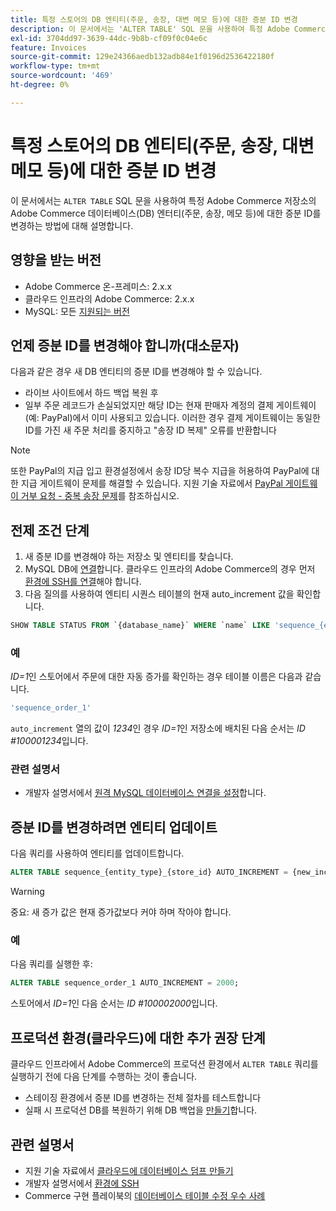```yaml
---
title: 특정 스토어의 DB 엔티티(주문, 송장, 대변 메모 등)에 대한 증분 ID 변경
description: 이 문서에서는 'ALTER TABLE' SQL 문을 사용하여 특정 Adobe Commerce 저장소의 Adobe Commerce 데이터베이스(DB) 엔티티(주문, 송장, 대변 메모 등)에 대한 증분 ID를 변경하는 방법에 대해 설명합니다.
exl-id: 3704dd97-3639-44dc-9b8b-cf09f0c04e6c
feature: Invoices
source-git-commit: 129e24366aedb132adb84e1f0196d2536422180f
workflow-type: tm+mt
source-wordcount: '469'
ht-degree: 0%

---
```


# 특정 스토어의 DB 엔티티(주문, 송장, 대변 메모 등)에 대한 증분 ID 변경

이 문서에서는 `ALTER TABLE` SQL 문을 사용하여 특정 Adobe Commerce 저장소의 Adobe Commerce 데이터베이스(DB) 엔터티(주문, 송장, 메모 등)에 대한 증분 ID를 변경하는 방법에 대해 설명합니다.

## 영향을 받는 버전

* Adobe Commerce 온-프레미스: 2.x.x
* 클라우드 인프라의 Adobe Commerce: 2.x.x
* MySQL: 모든 [지원되는 버전](https://experienceleague.adobe.com/en/docs/commerce-operations/installation-guide/system-requirements)

## 언제 증분 ID를 변경해야 합니까(대소문자)

다음과 같은 경우 새 DB 엔티티의 증분 ID를 변경해야 할 수 있습니다.

* 라이브 사이트에서 하드 백업 복원 후
* 일부 주문 레코드가 손실되었지만 해당 ID는 현재 판매자 계정의 결제 게이트웨이(예: PayPal)에서 이미 사용되고 있습니다. 이러한 경우 결제 게이트웨이는 동일한 ID를 가진 새 주문 처리를 중지하고 &quot;송장 ID 복제&quot; 오류를 반환합니다

>[!NOTE]
>
>또한 PayPal의 지급 입고 환경설정에서 송장 ID당 복수 지급을 허용하여 PayPal에 대한 지급 게이트웨이 문제를 해결할 수 있습니다. 지원 기술 자료에서 [PayPal 게이트웨이 거부 요청 - 중복 송장 문제](https://experienceleague.adobe.com/en/docs/experience-cloud-kcs/kbarticles/ka-26838)를 참조하십시오.

## 전제 조건 단계

1. 새 증분 ID를 변경해야 하는 저장소 및 엔티티를 찾습니다.
1. MySQL DB에 [연결](https://experienceleague.adobe.com/en/docs/commerce-operations/installation-guide/prerequisites/database-server/mysql-remote)합니다. 클라우드 인프라의 Adobe Commerce의 경우 먼저 [환경에 SSH를 연결](https://experienceleague.adobe.com/docs/commerce-cloud-service/user-guide/develop/secure-connections.html)해야 합니다.
1. 다음 질의를 사용하여 엔티티 시퀀스 테이블의 현재 auto\_increment 값을 확인합니다.

```sql
SHOW TABLE STATUS FROM `{database_name}` WHERE `name` LIKE 'sequence_{entity_type}_{store_id}';
```

### 예

*ID=1*&#x200B;인 스토어에서 주문에 대한 자동 증가를 확인하는 경우 테이블 이름은 다음과 같습니다.

```sql
'sequence_order_1'
```

`auto_increment` 열의 값이 *1234*&#x200B;인 경우 *ID=1*&#x200B;인 저장소에 배치된 다음 순서는 *ID \#100001234*&#x200B;입니다.

### 관련 설명서

* 개발자 설명서에서 [원격 MySQL 데이터베이스 연결을 설정](https://experienceleague.adobe.com/en/docs/commerce-operations/installation-guide/prerequisites/database-server/mysql-remote)합니다.

## 증분 ID를 변경하려면 엔티티 업데이트

다음 쿼리를 사용하여 엔티티를 업데이트합니다.

```sql
ALTER TABLE sequence_{entity_type}_{store_id} AUTO_INCREMENT = {new_increment_value};
```

>[!WARNING]
>
>중요: 새 증가 값은 현재 증가값보다 커야 하며 작아야 합니다.

### 예

다음 쿼리를 실행한 후:

```sql
ALTER TABLE sequence_order_1 AUTO_INCREMENT = 2000;
```

스토어에서 *ID=1*&#x200B;인 다음 순서는 *ID \#100002000*&#x200B;입니다.

## 프로덕션 환경(클라우드)에 대한 추가 권장 단계

클라우드 인프라에서 Adobe Commerce의 프로덕션 환경에서 `ALTER TABLE` 쿼리를 실행하기 전에 다음 단계를 수행하는 것이 좋습니다.

* 스테이징 환경에서 증분 ID를 변경하는 전체 절차를 테스트합니다
* 실패 시 프로덕션 DB를 복원하기 위해 DB 백업을 [만들기](/help/how-to/general/create-database-dump-on-cloud.md)합니다.

## 관련 설명서

* 지원 기술 자료에서 [클라우드에 데이터베이스 덤프 만들기](/help/how-to/general/create-database-dump-on-cloud.md)
* 개발자 설명서에서 [환경에 SSH](https://experienceleague.adobe.com/docs/commerce-cloud-service/user-guide/develop/secure-connections.html)
* Commerce 구현 플레이북의 [데이터베이스 테이블 수정 우수 사례](https://experienceleague.adobe.com/en/docs/commerce-operations/implementation-playbook/best-practices/development/modifying-core-and-third-party-tables#why-adobe-recommends-avoiding-modifications)
